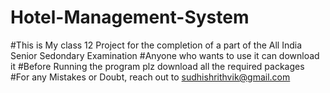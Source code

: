# Hotel-Management-System
#This is My class 12 Project for the completion of a part of the All India Senior Sedondary Examination
#Anyone who wants to use it can download it
#Before Running the program plz download all the required packages
#For any Mistakes or Doubt, reach out to sudhishrithvik@gmail.com
